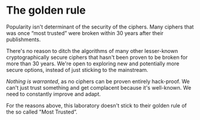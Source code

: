 # The golden rule
Popularity isn't determinant of the security of the ciphers. Many ciphers that was once “most trusted” were broken within 30 years after their publishments.

There's no reason to ditch the algorithms of many other lesser-known cryptographically secure ciphers that hasn't been proven to be broken for more than 30 years. We're open to exploring new and potentially more secure options, instead of just sticking to the mainstream.

_Nothing is warranted_, as no ciphers can be proven entirely hack-proof. We can't just trust something and get complacent because it's well-known. We need to constantly improve and adapt.

For the reasons above, this laboratory doesn't stick to their golden rule of the so called "Most Trusted”.
